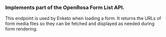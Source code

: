 ### Implements part of the OpenRosa Form List API.

This endpoint is used by Enketo when loading a form.
It returns the URLs of form media files so they can be fetched and displayed as
needed during form rendering.
